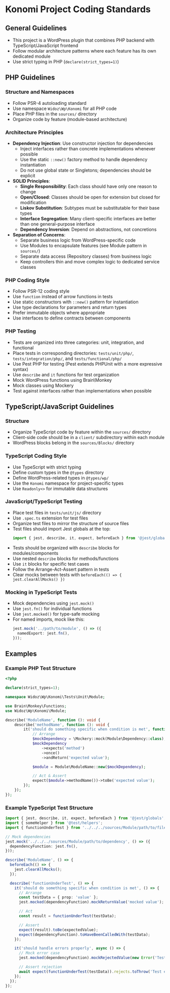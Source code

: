 # Konomi Project Coding Standards

## General Guidelines
- This project is a WordPress plugin that combines PHP backend with TypeScript/JavaScript frontend
- Follow modular architecture patterns where each feature has its own dedicated module
- Use strict typing in PHP (`declare(strict_types=1)`)

## PHP Guidelines

### Structure and Namespaces
- Follow PSR-4 autoloading standard
- Use namespace `Widoz\Wp\Konomi` for all PHP code
- Place PHP files in the `sources/` directory
- Organize code by feature (module-based architecture)

### Architecture Principles
- **Dependency Injection**: Use constructor injection for dependencies
  - Inject interfaces rather than concrete implementations whenever possible
  - Use the static `::new()` factory method to handle dependency instantiation
  - Do not use global state or Singletons; dependencies should be explicit
- **SOLID Principles**:
  - **Single Responsibility**: Each class should have only one reason to change
  - **Open/Closed**: Classes should be open for extension but closed for modification
  - **Liskov Substitution**: Subtypes must be substitutable for their base types
  - **Interface Segregation**: Many client-specific interfaces are better than one general-purpose interface
  - **Dependency Inversion**: Depend on abstractions, not concretions
- **Separation of Concerns**:
  - Separate business logic from WordPress-specific code
  - Use Modules to encapsulate features (see Module pattern in `sources/`)
  - Separate data access (Repository classes) from business logic
  - Keep controllers thin and move complex logic to dedicated service classes

### PHP Coding Style
- Follow PSR-12 coding style
- Use `function` instead of arrow functions in tests
- Use static constructors with `::new()` pattern for instantiation
- Use type declarations for parameters and return types
- Prefer immutable objects where appropriate
- Use interfaces to define contracts between components

### PHP Testing
- Tests are organized into three categories: unit, integration, and functional
- Place tests in corresponding directories: `tests/unit/php/`, `tests/integration/php/`, and `tests/functional/php/`
- Use Pest PHP for testing (Pest extends PHPUnit with a more expressive syntax)
- Use `describe` and `it` functions for test organization
- Mock WordPress functions using Brain\Monkey
- Mock classes using Mockery
- Test against interfaces rather than implementations when possible

## TypeScript/JavaScript Guidelines

### Structure
- Organize TypeScript code by feature within the `sources/` directory
- Client-side code should be in a `client/` subdirectory within each module
- WordPress blocks belong in the `sources/Blocks/` directory

### TypeScript Coding Style
- Use TypeScript with strict typing
- Define custom types in the `@types` directory
- Define WordPress-related types in `@types/wp/`
- Use the `Konomi` namespace for project-specific types
- Use `Readonly<>` for immutable data structures

### JavaScript/TypeScript Testing
- Place test files in `tests/unit/js/` directory
- Use `.spec.ts` extension for test files
- Organize test files to mirror the structure of source files
- Test files should import Jest globals at the top:
  ```typescript
  import { jest, describe, it, expect, beforeEach } from '@jest/globals';
  ```
- Tests should be organized with `describe` blocks for modules/components
- Use nested `describe` blocks for methods/functions
- Use `it` blocks for specific test cases
- Follow the Arrange-Act-Assert pattern in tests
- Clear mocks between tests with `beforeEach(() => { jest.clearAllMocks() })`

### Mocking in TypeScript Tests
- Mock dependencies using `jest.mock()`
- Use `jest.fn()` for individual functions
- Use `jest.mocked()` for type-safe mocking
- For named imports, mock like this:
  ```typescript
  jest.mock('../path/to/module', () => ({
    namedExport: jest.fn(),
  }));
  ```

## Examples

### Example PHP Test Structure

```php
<?php

declare(strict_types=1);

namespace Widoz\Wp\Konomi\Tests\Unit\Module;

use Brain\Monkey\Functions;
use Widoz\Wp\Konomi\Module;

describe('ModuleName', function (): void {
    describe('methodName', function (): void {
        it('should do something specific when condition is met', function (): void {
            // Arrange
            $mockDependency = \Mockery::mock(Module\Dependency::class);
            $mockDependency
                ->expects('method')
                ->once()
                ->andReturn('expected value');

            $module = Module\ModuleName::new($mockDependency);

            // Act & Assert
            expect($module->methodName())->toBe('expected value');
        });
    });
});
```

### Example TypeScript Test Structure

```typescript
import { jest, describe, it, expect, beforeEach } from '@jest/globals';
import { someHelper } from '@test/helpers';
import { functionUnderTest } from '../../../sources/Module/path/to/file';

// Mock dependencies
jest.mock('../../../sources/Module/path/to/dependency', () => ({
  dependencyFunction: jest.fn(),
}));

describe('ModuleName', () => {
  beforeEach(() => {
    jest.clearAllMocks();
  });

  describe('functionUnderTest', () => {
    it('should do something specific when condition is met', () => {
      // Arrange
      const testData = { prop: 'value' };
      jest.mocked(dependencyFunction).mockReturnValue('mocked value');

      // Act
      const result = functionUnderTest(testData);

      // Assert
      expect(result).toBe(expectedValue);
      expect(dependencyFunction).toHaveBeenCalledWith(testData);
    });

    it('should handle errors properly', async () => {
      // Mock error case
      jest.mocked(dependencyFunction).mockRejectedValue(new Error('Test error'));

      // Assert rejection
      await expect(functionUnderTest(testData)).rejects.toThrow('Test error');
    });
  });
});
```
